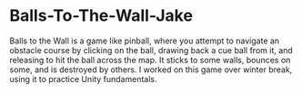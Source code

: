 # Balls-To-The-Wall-Jake

Balls to the Wall is a game like pinball, where you attempt to navigate an obstacle course by clicking on the ball, drawing back a cue ball from it, and releasing to hit the ball across the map. It sticks to some walls, bounces on some, and is destroyed by others. I worked on this game over winter break, using it to practice Unity fundamentals.
